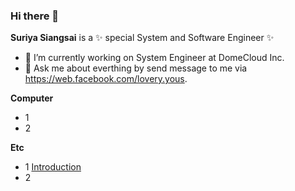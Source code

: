 ### Hi there 👋


**Suriya Siangsai** is a ✨ special System and Software Engineer ✨ 

- 🔭 I’m currently working on System Engineer at DomeCloud Inc.
- 💬 Ask me about everthing by send message to me via https://web.facebook.com/lovery.yous.

**Computer**
- 1
- 2

**Etc**
- 1 [Introduction](https://gist.github.com/SuriyaRuk/a9697416a1c01b30f9d350987582bdda)
- 2
